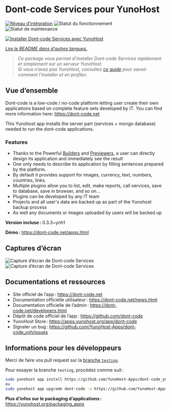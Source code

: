 <!--
Nota bene : ce README est automatiquement généré par <https://github.com/YunoHost/apps/tree/master/tools/readme_generator>
Il NE doit PAS être modifié à la main.
-->

# Dont-code Services pour YunoHost

[![Niveau d’intégration](https://apps.yunohost.org/badge/integration/dont-code)](https://ci-apps.yunohost.org/ci/apps/dont-code/)
![Statut du fonctionnement](https://apps.yunohost.org/badge/state/dont-code)
![Statut de maintenance](https://apps.yunohost.org/badge/maintained/dont-code)

[![Installer Dont-code Services avec YunoHost](https://install-app.yunohost.org/install-with-yunohost.svg)](https://install-app.yunohost.org/?app=dont-code)

*[Lire le README dans d'autres langues.](./ALL_README.md)*

> *Ce package vous permet d’installer Dont-code Services rapidement et simplement sur un serveur YunoHost.*  
> *Si vous n’avez pas YunoHost, consultez [ce guide](https://yunohost.org/install) pour savoir comment l’installer et en profiter.*

## Vue d’ensemble

Dont-code is a low-code / no-code platform letting user create their own applications based on complete feature sets developed by IT.
You can find more information here: https://dont-code.net

This Yunohost app installs the server part (services + mongo database) needed to run the dont-code applications.

### Features

- Thanks to the Powerful [Builders](https://dont-code.net/ide-ui) and [Previewers](https://dont-code.net/ide-ui), a user can directly design its application and immediately see the result
- One only needs to describe its application by filling sentences prepared by the platform.
- By default it provides support for images, currency, text, numbers, countries, links.
- Multiple plugins allow you to list, edit, make reports, call services, save to database, save in browser, and so on...
- Plugins can be developed by any IT team
- Projects and all user's data are backed up as part of the Yunohost backup process
- As well any documents or images uploaded by users will be backed up


**Version incluse :** 0.3.3~ynh1

**Démo :** <https://dont-code.net/apps.html>

## Captures d’écran

![Capture d’écran de Dont-code Services](./doc/screenshots/ide.gif)
![Capture d’écran de Dont-code Services](./doc/screenshots/previewer.gif)

## Documentations et ressources

- Site officiel de l’app : <https://dont-code.net>
- Documentation officielle utilisateur : <https://dont-code.net/news.html>
- Documentation officielle de l’admin : <https://dont-code.net/developers.html>
- Dépôt de code officiel de l’app : <https://github.com/dont-code>
- YunoHost Store : <https://apps.yunohost.org/app/dont-code>
- Signaler un bug : <https://github.com/YunoHost-Apps/dont-code_ynh/issues>

## Informations pour les développeurs

Merci de faire vos pull request sur la [branche `testing`](https://github.com/YunoHost-Apps/dont-code_ynh/tree/testing).

Pour essayer la branche `testing`, procédez comme suit :

```bash
sudo yunohost app install https://github.com/YunoHost-Apps/dont-code_ynh/tree/testing --debug
ou
sudo yunohost app upgrade dont-code -u https://github.com/YunoHost-Apps/dont-code_ynh/tree/testing --debug
```

**Plus d’infos sur le packaging d’applications :** <https://yunohost.org/packaging_apps>
